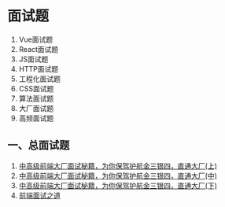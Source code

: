 # 面试题
1. Vue面试题
2. React面试题
3. JS面试题
4. HTTP面试题
5. 工程化面试题
6. CSS面试题
7. 算法面试题
8. 大厂面试题
9. 高频面试题
## 一、总面试题
1. [中高级前端大厂面试秘籍，为你保驾护航金三银四，直通大厂(上)](https://juejin.cn/post/6844903776512393224)
2. [中高级前端大厂面试秘籍，为你保驾护航金三银四，直通大厂(中)](https://juejin.cn/post/6844903801153945608)
3. [中高级前端大厂面试秘籍，为你保驾护航金三银四，直通大厂(下)](https://juejin.cn/post/6844903830979608584)
4. [前端面试之道](http://caibaojian.com/interview-map/)
